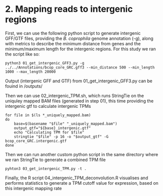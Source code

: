 # 2. Mapping reads to intergenic regions 

First, we can use the following python script to generate intergenic GFF/GTF files, providing the _B. coprophila_ genome annotation (-g), along with metrics to describe the minimum distance from genes and the minimum/maximum length for the intergenic regions. For this study we ran the script like so: 
```
python3 01_get_intergenic_GFF3.py -g ../../Annotations/bcop_core_GRC.gff3 --min_distance 500 --min_length 1000 --max_length 20000
```
Output (intergenic GFF and GTF) from 01_get_intergenic_GFF3.py can be fouind in /outputs/ 

Then we can use 02_intergenic_TPM.sh, which runs StringTie on the uniquley mapped BAM files (generated in step 01), this time providing the intergenic gtf to calculate intergenic TPMs
```
for file in $(ls *_uniquely_mapped.bam)
do
    base=$(basename "$file" "_uniquely_mapped.bam")
    output_gtf="${base}_intergenic.gtf"
    echo "Calculating TPM for $file"
    stringtie "$file" -p 16 -o "$output_gtf" -G bcop_core_GRC.intergenic.gtf
done
```
Then we can run another custom python script in the same directory where we ran StringTie to generate a combined TPM file 
```
pyhton3 03_get_intergenic_TPM.py -t . 
```
Finally, the R script 04_intergenic_TPM_deconvolution.R visualises and performs statistics to generate a TPM cutoff value for expression, based on this intergenic mapping rate
